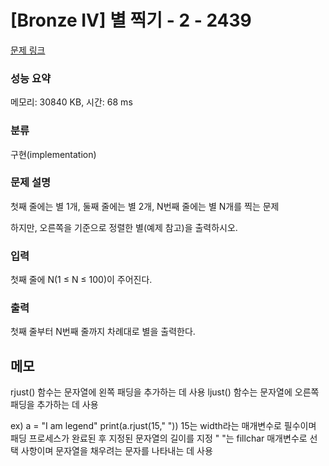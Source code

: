 # [Bronze IV] 별 찍기 - 2 - 2439 

[문제 링크](https://www.acmicpc.net/problem/2439) 

### 성능 요약

메모리: 30840 KB, 시간: 68 ms

### 분류

구현(implementation)

### 문제 설명

<p>첫째 줄에는 별 1개, 둘째 줄에는 별 2개, N번째 줄에는 별 N개를 찍는 문제</p>

<p>하지만, 오른쪽을 기준으로 정렬한 별(예제 참고)을 출력하시오.</p>

### 입력 

 <p>첫째 줄에 N(1 ≤ N ≤ 100)이 주어진다.</p>

### 출력 

 <p>첫째 줄부터 N번째 줄까지 차례대로 별을 출력한다.</p>

## 메모

rjust() 함수는 문자열에 왼쪽 패딩을 추가하는 데 사용
ljust() 함수는 문자열에 오른쪽 패딩을 추가하는 데 사용

ex)
a = "I am legend"
print(a.rjust(15," "))
15는 width라는 매개변수로 필수이며 패딩 프로세스가 완료된 후 지정된 문자열의 길이를 지정
" "는 fillchar 매개변수로 선택 사항이며 문자열을 채우려는 문자를 나타내는 데 사용
